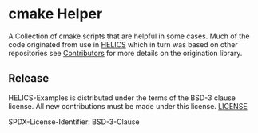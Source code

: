 
# cmake Helper
A Collection of cmake scripts that are helpful in some cases.  Much of the code originated from use in [HELICS](www.github.com/GMLC-TDC/HELICS) which in turn was based on other repositories
see [Contributors](Contributors.md) for more details on the origination library.  


## Release
HELICS-Examples is distributed under the terms of the BSD-3 clause license. All new
contributions must be made under this license. [LICENSE](LICENSE)

SPDX-License-Identifier: BSD-3-Clause